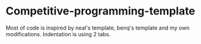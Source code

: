 # Competitive-programming-template
Most of code is inspired by neal's template, benq's template and my own modifications. Indentation is using 2 tabs.
